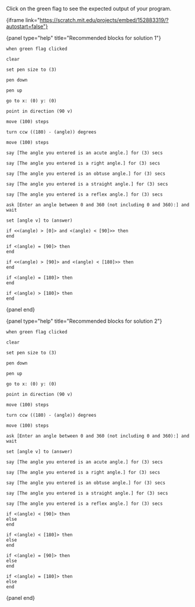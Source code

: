 Click on the green flag to see the expected output of your program.

{iframe link="https://scratch.mit.edu/projects/embed/152883319/?autostart=false"}

{panel type="help" title="Recommended blocks for solution 1"}

<pre><code class="scratch:split:random">when green flag clicked
</code></pre>

<pre><code class="scratch:split:random">clear

set pen size to (3)

pen down

pen up
</code></pre>

<pre><code class="scratch:split:random">go to x: (0) y: (0)

point in direction (90 v)

move (100) steps

turn ccw ((180) - (angle)) degrees

move (100) steps
</code></pre>

<pre><code class="scratch:split:random">say [The angle you entered is an acute angle.] for (3) secs

say [The angle you entered is a right angle.] for (3) secs

say [The angle you entered is an obtuse angle.] for (3) secs

say [The angle you entered is a straight angle.] for (3) secs

say [The angle you entered is a reflex angle.] for (3) secs
</code></pre>

<pre><code class="scratch:split:random">ask [Enter an angle between 0 and 360 (not including 0 and 360):] and wait

set [angle v] to (answer)
</code></pre>

<pre><code class="scratch:split:random">if &lt;&lt;(angle) &gt; [0]&gt; and &lt;(angle) &lt; [90]&gt;&gt; then
end

if &lt;(angle) = [90]&gt; then
end

if &lt;&lt;(angle) &gt; [90]&gt; and &lt;(angle) &lt; [180]&gt;&gt; then
end

if &lt;(angle) = [180]&gt; then
end

if &lt;(angle) &gt; [180]&gt; then
end
</code></pre>

{panel end}

{panel type="help" title="Recommended blocks for solution 2"}

<pre><code class="scratch:split:random">when green flag clicked
</code></pre>

<pre><code class="scratch:split:random">clear

set pen size to (3)

pen down

pen up
</code></pre>

<pre><code class="scratch:split:random">go to x: (0) y: (0)

point in direction (90 v)

move (100) steps

turn ccw ((180) - (angle)) degrees

move (100) steps
</code></pre>

<pre><code class="scratch:split:random">ask [Enter an angle between 0 and 360 (not including 0 and 360):] and wait

set [angle v] to (answer)
</code></pre>

<pre><code class="scratch:split:random">say [The angle you entered is an acute angle.] for (3) secs

say [The angle you entered is a right angle.] for (3) secs

say [The angle you entered is an obtuse angle.] for (3) secs

say [The angle you entered is a straight angle.] for (3) secs

say [The angle you entered is a reflex angle.] for (3) secs
</code></pre>

<pre><code class="scratch:split:random">if &lt;(angle) &lt; [90]&gt; then
else
end

if &lt;(angle) &lt; [180]&gt; then
else
end

if &lt;(angle) = [90]&gt; then
else
end

if &lt;(angle) = [180]&gt; then 
else
end
</code></pre>

{panel end}